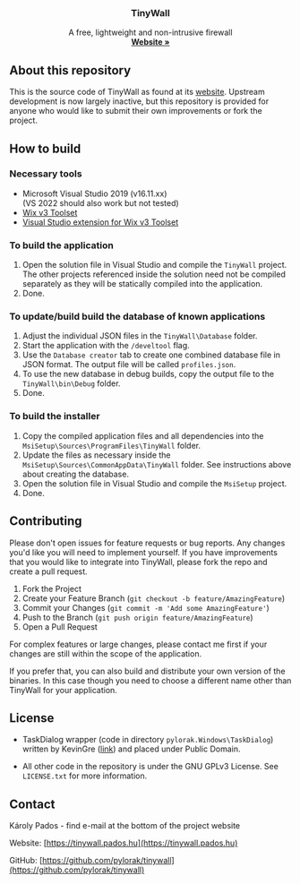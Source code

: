 <br />
<div align="center">
  <h3 align="center">TinyWall</h3>

  <p align="center">
    A free, lightweight and non-intrusive firewall
    <br />
    <a href="https://tinywall.pados.hu"><strong>Website »</strong></a>
  </p>
</div>


## About this repository

This is the source code of TinyWall as found at its [website](https://tinywall.pados.hu). Upstream development is now largely inactive, but this repository is provided for anyone who would like to submit their own improvements or fork the project.

## How to build

### Necessary tools
- Microsoft Visual Studio 2019 (v16.11.xx)  
  (VS 2022 should also work but not tested)
- [Wix v3 Toolset](https://github.com/wixtoolset/wix3/releases/tag/wix3112rtm)
- [Visual Studio extension for Wix v3 Toolset](https://marketplace.visualstudio.com/items?itemName=WixToolset.WiXToolset)

### To build the application
1. Open the solution file in Visual Studio and compile the `TinyWall` project. The other projects referenced inside the solution need not be compiled separately as they will be statically compiled into the application.
1. Done.

### To update/build build the database of known applications
1. Adjust the individual JSON files in the `TinyWall\Database` folder.
1. Start the application with the `/develtool` flag.
1. Use the `Database creator` tab to create one combined database file in JSON format. The output file will be called `profiles.json`.
1. To use the new database in debug builds, copy the output file to the `TinyWall\bin\Debug` folder.
1. Done.

### To build the installer
1. Copy the compiled application files and all dependencies into the `MsiSetup\Sources\ProgramFiles\TinyWall` folder.
1. Update the files as necessary inside the `MsiSetup\Sources\CommonAppData\TinyWall` folder. See instructions above about creating the database.
1. Open the solution file in Visual Studio and compile the `MsiSetup` project.
1. Done.


## Contributing

Please don't open issues for feature requests or bug reports. Any changes you'd like you will need to implement yourself. If you have improvements that you would like to integrate into TinyWall, please fork the repo and create a pull request.

1. Fork the Project
1. Create your Feature Branch (`git checkout -b feature/AmazingFeature`)
1. Commit your Changes (`git commit -m 'Add some AmazingFeature'`)
1. Push to the Branch (`git push origin feature/AmazingFeature`)
1. Open a Pull Request

For complex features or large changes, please contact me first if your changes are still within the scope of the application.

If you prefer that, you can also build and distribute your own version of the binaries. In this case though you need to choose a different name other than TinyWall for your application.


## License

- TaskDialog wrapper (code in directory `pylorak.Windows\TaskDialog`) written by KevinGre ([link](https://www.codeproject.com/Articles/17026/TaskDialog-for-WinForms)) and placed under Public Domain.

- All other code in the repository is under the GNU GPLv3 License. See `LICENSE.txt` for more information.


## Contact

Károly Pados - find e-mail at the bottom of the project website

Website: [https://tinywall.pados.hu](https://tinywall.pados.hu)

GitHub: [https://github.com/pylorak/tinywall](https://github.com/pylorak/tinywall)

